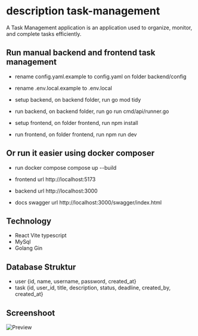 # description task-management

A Task Management application is an application used to organize, monitor, and complete tasks efficiently.

## Run manual backend and frontend task management

- rename config.yaml.example to config.yaml on folder backend/config
- rename .env.local.example to .env.local

- setup backend, on backend folder, run go mod tidy
- run backend, on backend folder, run go run cmd/api/runner.go

- setup frontend, on folder frontend, run npm install
- run frontend, on folder frontend, run npm run dev

## Or run it easier using docker composer

- run docker compose compose up --build

- frontend url http://localhost:5173
- backend url http://localhost:3000
- docs swagger url http://localhost:3000/swagger/index.html

## Technology

- React Vite typescript
- MySql
- Golang Gin

## Database Struktur

- user {id, name, username, password, created_at}
- task {id, user_id, title, description, status, deadline, created_by, created_at}

## Screenshoot

![Preview](https://res.cloudinary.com/dwg1vtwlc/image/upload/v1760672189/dashboard_task_qglqwj.png)
